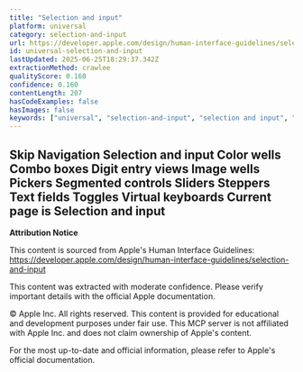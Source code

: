 ```yaml
---
title: "Selection and input"
platform: universal
category: selection-and-input
url: https://developer.apple.com/design/human-interface-guidelines/selection-and-input
id: universal-selection-and-input
lastUpdated: 2025-06-25T18:29:37.342Z
extractionMethod: crawlee
qualityScore: 0.160
confidence: 0.160
contentLength: 207
hasCodeExamples: false
hasImages: false
keywords: ["universal", "selection-and-input", "selection and input", "color", "controls", "input", "navigation", "selection"]
---
```

Skip Navigation
Selection and input
Color wells
Combo boxes
Digit entry views
Image wells
Pickers
Segmented controls
Sliders
Steppers
Text fields
Toggles
Virtual keyboards
Current page is Selection and input
---

**Attribution Notice**

This content is sourced from Apple's Human Interface Guidelines: https://developer.apple.com/design/human-interface-guidelines/selection-and-input

This content was extracted with moderate confidence. Please verify important details with the official Apple documentation.

© Apple Inc. All rights reserved. This content is provided for educational and development purposes under fair use. This MCP server is not affiliated with Apple Inc. and does not claim ownership of Apple's content.

For the most up-to-date and official information, please refer to Apple's official documentation.
